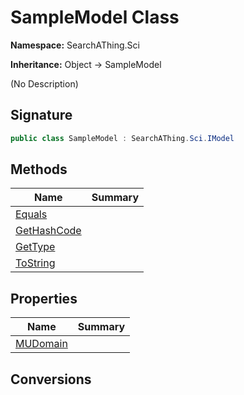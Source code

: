 # SampleModel Class
**Namespace:** SearchAThing.Sci

**Inheritance:** Object → SampleModel

(No Description)

## Signature
```csharp
public class SampleModel : SearchAThing.Sci.IModel
```
## Methods
|**Name**|**Summary**|
|---|---|
|[Equals](SampleModel/Equals.md)||
|[GetHashCode](SampleModel/GetHashCode.md)||
|[GetType](SampleModel/GetType.md)||
|[ToString](SampleModel/ToString.md)||
## Properties
|**Name**|**Summary**|
|---|---|
|[MUDomain](SampleModel/MUDomain.md)|
## Conversions

